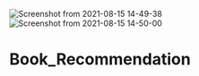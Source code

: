 ![Screenshot from 2021-08-15 14-49-38](https://user-images.githubusercontent.com/88965844/129473910-363ed357-641e-468a-ad54-212587fb32c0.png)
![Screenshot from 2021-08-15 14-50-00](https://user-images.githubusercontent.com/88965844/129473911-e1d2ad4d-7770-4db5-8717-3bf0679b8bc5.png)
# Book_Recommendation
